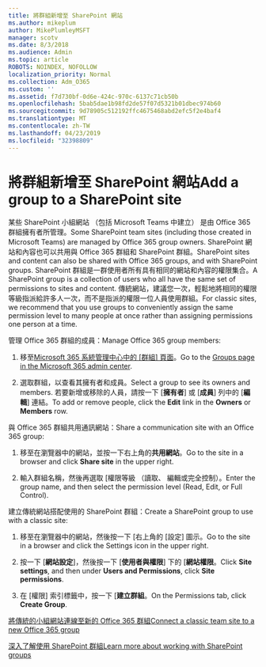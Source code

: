 ```yaml
---
title: 將群組新增至 SharePoint 網站
ms.author: mikeplum
author: MikePlumleyMSFT
manager: scotv
ms.date: 8/3/2018
ms.audience: Admin
ms.topic: article
ROBOTS: NOINDEX, NOFOLLOW
localization_priority: Normal
ms.collection: Adm_O365
ms.custom: ''
ms.assetid: f7d730bf-0d6e-424c-970c-6137c71cb50b
ms.openlocfilehash: 5bab5dae1b98fd2de57f07d5321b01dbec974b60
ms.sourcegitcommit: 9d78905c512192ffc4675468abd2efc5f2e4baf4
ms.translationtype: MT
ms.contentlocale: zh-TW
ms.lasthandoff: 04/23/2019
ms.locfileid: "32398809"
---
```

# <a name="add-a-group-to-a-sharepoint-site"></a><span data-ttu-id="936e7-102">將群組新增至 SharePoint 網站</span><span class="sxs-lookup"><span data-stu-id="936e7-102">Add a group to a SharePoint site</span></span>

<span data-ttu-id="936e7-103">某些 SharePoint 小組網站 （包括 Microsoft Teams 中建立） 是由 Office 365 群組擁有者所管理。</span><span class="sxs-lookup"><span data-stu-id="936e7-103">Some SharePoint team sites (including those created in Microsoft Teams) are managed by Office 365 group owners.</span></span> <span data-ttu-id="936e7-104">SharePoint 網站和內容也可以共用與 Office 365 群組和 SharePoint 群組。</span><span class="sxs-lookup"><span data-stu-id="936e7-104">SharePoint sites and content can also be shared with Office 365 groups, and with SharePoint groups.</span></span> <span data-ttu-id="936e7-105">SharePoint 群組是一群使用者所有具有相同的網站和內容的權限集合。</span><span class="sxs-lookup"><span data-stu-id="936e7-105">A SharePoint group is a collection of users who all have the same set of permissions to sites and content.</span></span> <span data-ttu-id="936e7-106">傳統網站，建議您一次，輕鬆地將相同的權限等級指派給許多人一次，而不是指派的權限一位人員使用群組。</span><span class="sxs-lookup"><span data-stu-id="936e7-106">For classic sites, we recommend that you use groups to conveniently assign the same permission level to many people at once rather than assigning permissions one person at a time.</span></span>
  
<span data-ttu-id="936e7-107">管理 Office 365 群組的成員：</span><span class="sxs-lookup"><span data-stu-id="936e7-107">Manage Office 365 group members:</span></span>
  
1. <span data-ttu-id="936e7-108">移至[Microsoft 365 系統管理中心中的 [群組] 頁面](https://portal.office.com/adminportal/home#/groups)。</span><span class="sxs-lookup"><span data-stu-id="936e7-108">Go to the [Groups page in the Microsoft 365 admin center](https://portal.office.com/adminportal/home#/groups).</span></span>
    
2. <span data-ttu-id="936e7-109">選取群組，以查看其擁有者和成員。</span><span class="sxs-lookup"><span data-stu-id="936e7-109">Select a group to see its owners and members.</span></span> <span data-ttu-id="936e7-110">若要新增或移除的人員，請按一下 [**擁有者**] 或 [**成員**] 列中的 [**編輯**] 連結。</span><span class="sxs-lookup"><span data-stu-id="936e7-110">To add or remove people, click the **Edit** link in the **Owners** or **Members** row.</span></span> 
    
<span data-ttu-id="936e7-111">與 Office 365 群組共用通訊網站：</span><span class="sxs-lookup"><span data-stu-id="936e7-111">Share a communication site with an Office 365 group:</span></span>
  
1. <span data-ttu-id="936e7-112">移至在瀏覽器中的網站，並按一下右上角的**共用網站**。</span><span class="sxs-lookup"><span data-stu-id="936e7-112">Go to the site in a browser and click **Share site** in the upper right.</span></span> 
    
2. <span data-ttu-id="936e7-113">輸入群組名稱，然後再選取 [權限等級 （讀取、 編輯或完全控制）。</span><span class="sxs-lookup"><span data-stu-id="936e7-113">Enter the group name, and then select the permission level (Read, Edit, or Full Control).</span></span>
    
<span data-ttu-id="936e7-114">建立傳統網站搭配使用的 SharePoint 群組：</span><span class="sxs-lookup"><span data-stu-id="936e7-114">Create a SharePoint group to use with a classic site:</span></span>
  
1. <span data-ttu-id="936e7-115">移至在瀏覽器中的網站，然後按一下 [右上角的 [設定] 圖示。</span><span class="sxs-lookup"><span data-stu-id="936e7-115">Go to the site in a browser and click the Settings icon in the upper right.</span></span>
    
2. <span data-ttu-id="936e7-116">按一下 [**網站設定**]，然後按一下 [**使用者與權限**] 下的 [**網站權限**。</span><span class="sxs-lookup"><span data-stu-id="936e7-116">Click **Site settings**, and then under **Users and Permissions**, click **Site permissions**.</span></span>
    
3. <span data-ttu-id="936e7-117">在 [權限] 索引標籤中，按一下 [**建立群組**。</span><span class="sxs-lookup"><span data-stu-id="936e7-117">On the Permissions tab, click **Create Group**.</span></span>
    
[<span data-ttu-id="936e7-118">將傳統的小組網站連線至新的 Office 365 群組</span><span class="sxs-lookup"><span data-stu-id="936e7-118">Connect a classic team site to a new Office 365 group</span></span>](https://go.microsoft.com/fwlink/?linkid=2008654)
  
[<span data-ttu-id="936e7-119">深入了解使用 SharePoint 群組</span><span class="sxs-lookup"><span data-stu-id="936e7-119">Learn more about working with SharePoint groups</span></span>](https://go.microsoft.com/fwlink/?linkid=874658)
  

